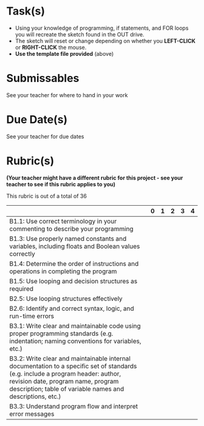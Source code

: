 # Task(s)

* Using your knowledge of programming, if statements, and FOR loops you will recreate the sketch found in the OUT drive.
* The sketch will reset or change depending on whether you **LEFT-CLICK** or **RIGHT-CLICK** the mouse.
* **Use the template file provided** (above)

# Submissables
See your teacher for where to hand in your work

# Due Date(s)
See your teacher for due dates

# Rubric(s)
**(Your teacher might have a different rubric for this project - see your teacher to see if this rubric applies to you)**

This rubric is out of a total of 36

| | 0 | 1 | 2 | 3 | 4 |
|---| --- | --- | --- | --- | --- |
|B1.1: Use correct terminology in your commenting to describe your programming | | | | | |
|B1.3: Use properly named constants and variables, including floats and Boolean values correctly | | | | | |
|B1.4: Determine the order of instructions and operations in completing the program | | | | | |
|B1.5: Use looping and decision structures as required | | | | | |
|B2.5: Use looping structures effectively | | | | | |
|B2.6: Identify and correct syntax, logic, and run-time errors | | | | | |
|B3.1: Write clear and maintainable code using proper programming standards (e.g. indentation; naming conventions for variables, etc.)  | | | | | |
|B3.2: Write clear and maintainable internal documentation to a specific set of standards (e.g. include a program header: author, revision date, program name, program description; table of variable names and descriptions, etc.)   | | | | | |
|B3.3: Understand program flow and interpret error messages  | | | | | |
